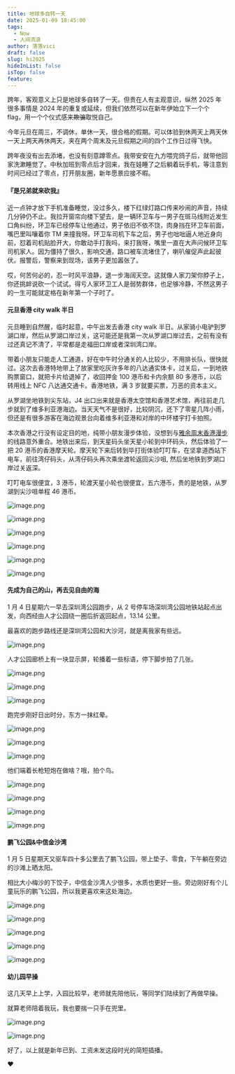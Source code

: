 ```yaml
---
title: 地球多自转一天
date: 2025-01-09 18:45:00
tags:
  - Now
  - 人间流浪
author: 落落vici
draft: false
slug: hi2025
hideInList: false
isTop: false
feature:
---
```

跨年，客观意义上只是地球多自转了一天。但贵在人有主观意识，纵然 2025 年很多事情是 2024 年的重复或延续，但我们依然可以在新年伊始立下一个个 flag，用一个个仪式感来~~欺骗~~取悦自己。

今年元旦在周三，不调休，单休一天，很合格的假期。可以体验到休两天上两天休一天上两天再休两天，夹在两个周末及元旦假期之间的四个工作日过得飞快。

跨年夜没有出去添堵，也没有刻意蹲零点。我带安安在九方喂完鸽子后，就带他回家洗漱睡觉了。中秋加班到零点后才回来，我在娃睡了之后躺着玩手机，等注意到时间已经过了零点，打开朋友圈，新年愿景应接不暇。

#### 『是兄弟就来砍我』
近一点钟才放下手机准备睡觉，没过多久，楼下红绿灯路口传来吵闹的声音，持续几分钟仍不止。我拉开窗帘向楼下望去，是一辆环卫车与一男子在斑马线附近发生口角纠纷，环卫车已经停车让他通过，男子依旧不依不饶，肉身挡在环卫车前面，嘴巴里叫嚷着你 TM 来撞我呀。环卫车司机下车之后，男子也咄咄逼人地近身向前，怼着司机贴脸开大，你敢动手打我吗，来打我呀，嘴里一直在大声问候环卫车司机家人。因为僵持了很久，影响交通，路口被车流堵住了，喇叭催促声此起彼伏。报警后，警察来到现场，该男子更加嚣张了。

哎，何苦何必的，忍一时风平浪静，退一步海阔天空。这就像人家刀架你脖子上，你还挑衅说砍一个试试。得亏人家环卫工人是弱势群体，也足够冷静，不然这男子的一生可能就定格在新年第一个子时了。

#### 元旦香港 city walk 半日
元旦睡到自然醒，临时起意，中午出发去香港 city walk 半日。从家骑小电驴到罗湖口岸，然后从罗湖口岸过关，这可能还是我第一次从罗湖口岸过去，之前有没有过还真记不清了，平常都是走福田口岸或者深圳湾口岸。

带着小朋友只能走人工通道，好在中午时分通关的人比较少，不用排长队，很快就过。这次去香港特地带上了放家里吃灰许多年的八达通实体卡，过关后，一到地铁购票窗口，就把卡片给退掉了，收回押金 100 港币和卡内余额 80 多港币，以后转用线上 NFC 八达通交通卡。香港地铁，满 3 岁就要买票，万恶的资本主义。

从罗湖坐地铁到尖东站，J4 出口出来就是香港太空馆和香港艺术馆，再往前走几步就到了维多利亚港海边。当天天气不是很好，比较阴沉，还下了零星几阵小雨，但还是有很多游客在海边观景台向着维多利亚港和对岸的中环楼宇打卡拍照。

本次香港之行没有设定目的地，纯带小朋友漫步体验，没想到与[雅余周末香港漫步]( https://yayu.net/4742.html )的线路意外重合。地铁出来后，到天星码头坐天星小轮到中环码头，然后体验了一把 20 港币的香港摩天轮。摩天轮下来后转到毕打街体验叮叮车，在坚拿道西站下电车，前往湾仔码头，从湾仔码头再次乘坐渡轮返回尖沙咀, 然后坐地铁到罗湖口岸过关返深。

叮叮电车很便宜，3 港币，轮渡天星小轮也很便宜，五六港币，贵的是地铁，从罗湖到尖沙咀单程 46 港币。

![image.png](https://img.hux.ink/image/2025/01/202501091515076.png)

![image.png](https://img.hux.ink/image/2025/01/202501091522535.png)

![image.png](https://img.hux.ink/image/2025/01/202501091523392.png)

![image.png](https://img.hux.ink/image/2025/01/202501091525613.png)

![image.png](https://img.hux.ink/image/2025/01/202501091527602.png)

![image.png](https://img.hux.ink/image/2025/01/202501091531684.png)

#### 先成为自己的山，再去见自由的海
1 月 4 日星期六一早去深圳湾公园跑步，从 2 号停车场深圳湾公园地铁站起点出发，向西经由人才公园绕一圈后折返回起点，13.14 公里。

最喜欢的跑步路线还是深圳湾公园和大沙河，就是离我家有些远。

![image.png](https://img.hux.ink/image/2025/01/202501091826155.png)


人才公园廊桥上有一块显示屏，轮播着一些标语，停下脚步拍了几张。

![image.png](https://img.hux.ink/image/2025/01/202501091823580.png)

![image.png](https://img.hux.ink/image/2025/01/202501091825822.png)

![image.png](https://img.hux.ink/image/2025/01/202501091825608.png)

跑完步刚好日出时分，东方一抹红晕。

![image.png](https://img.hux.ink/image/2025/01/202501091827277.png)

![image.png](https://img.hux.ink/image/2025/01/202501091827034.png)

![image.png](https://img.hux.ink/image/2025/01/202501091827192.png)

他们端着长枪短炮在做啥？哦，拍个鸟。

![image.png](https://img.hux.ink/image/2025/01/202501091829464.png)

![image.png](https://img.hux.ink/image/2025/01/202501091830788.png)

![image.png](https://img.hux.ink/image/2025/01/202501091830344.png)

![image.png](https://img.hux.ink/image/2025/01/202501091832468.png)

#### 鹏飞公园&中信金沙湾
1 月 5 日星期天又驱车四十多公里去了鹏飞公园，带上垫子、零食，下午躺在旁边的沙滩上晒太阳。

相比大小梅沙的下饺子，中信金沙湾人少很多，水质也更好一些。旁边刚好有个儿童玩乐的鹏飞公园，所以我更喜欢来这处海边。

![image.png](https://img.hux.ink/image/2025/01/202501091835638.png)

![image.png](https://img.hux.ink/image/2025/01/202501091836229.png)

![image.png](https://img.hux.ink/image/2025/01/202501091836795.png)

![image.png](https://img.hux.ink/image/2025/01/202501091836495.png)

![image.png](https://img.hux.ink/image/2025/01/202501091839726.png)

#### 幼儿园早操
这几天早上上学，入园比较早，老师就先陪他玩，等同学们陆续到了再做早操。

就算老师陪着我玩，我也要揣一只手在兜里。

![image.png](https://img.hux.ink/image/2025/01/202501091841873.png)

![image.png](https://img.hux.ink/image/2025/01/202501091853978.png)

好了，以上就是新年已到、工资未发这段时光的简短插播。

❤

